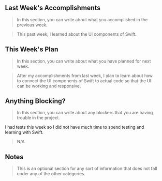 ## Last Week's Accomplishments

> In this section, you can write about what you accomplished in the previous week.

> This past week, I learned about the UI components of Swift.

## This Week's Plan

> In this section, you can write about what you have planned for next week.

> After my accomplishments from last week, I plan to learn about how to connect the UI components of Swift to actual code so that the UI can be working and responsive.

## Anything Blocking?

> In this section, you can write about any blockers that you are having trouble in the project.

I had tests this week so I did not have much time to spend testing and learning with Swift.

> N/A

## Notes

> This is an optional section for any sort of information that does not fall under any of the other categories.
